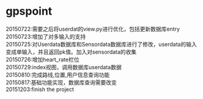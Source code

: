 # gpspoint
20150722:需要之后将userdat的view.py进行优化，包括更新数据库entry   
20150723:增加了对多输入的支持    
20150725:对Userdata数据库和Sensordata数据库进行了修改，userdata的输入变成单输入，并且返回pk值。加入对sensordata的收集      
20150726:增加heart_rate栏位     
20150729:index视图，调用数据库userdata数据       
20150810:完成路线,位置,用户信息查询功能       
20150817:基础功能实现，数据库查询需要改变       
20151203:finish the project
